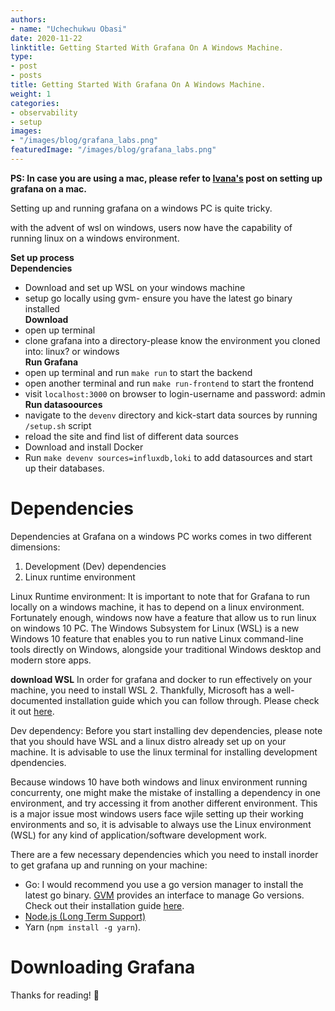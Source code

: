 ```yaml
---
authors:
- name: "Uchechukwu Obasi"
date: 2020-11-22
linktitle: Getting Started With Grafana On A Windows Machine.
type:
- post 
- posts
title: Getting Started With Grafana On A Windows Machine.
weight: 1
categories:
- observability
- setup
images:
- "/images/blog/grafana_labs.png"
featuredImage: "/images/blog/grafana_labs.png"
---
```


**PS: In case you are using a mac, please refer to [Ivana's](https://medium.com/@ivanahuckova/how-to-contribute-to-grafana-as-junior-dev-c01fe3064502) post on setting up grafana on a mac.**

Setting up and running grafana on a windows PC is quite tricky.

with the advent of wsl on windows, users now have the capability of running linux on a windows environment.

**Set up process**     
**Dependencies**
- Download and set up WSL on your windows machine
- setup go locally using gvm- ensure you have the latest go binary installed     
**Download**
- open up terminal 
- clone grafana into a directory-please know the environment you cloned into: linux? or windows     
**Run Grafana**
- open up terminal and run `make run` to start the backend
- open another terminal and run `make run-frontend` to start the frontend
- visit `localhost:3000` on browser to login-username and password: admin     
**Run datasoources**
- navigate to the `devenv` directory and kick-start data sources by running `/setup.sh` script
- reload the site and find list of different data sources
- Download and install Docker
- Run `make devenv sources=influxdb,loki` to add datasources and start up their databases. 

# Dependencies
Dependencies at Grafana on a windows PC works comes in two different dimensions:
1. Development (Dev) dependencies
2. Linux runtime environment

Linux Runtime environment: It is important to note that for Grafana to run locally on a windows machine, it has to depend on a linux environment. Fortunately enough, windows now have a feature that allow us to run linux on windows 10 PC.
The Windows Subsystem for Linux (WSL) is a new Windows 10 feature that enables you to run native Linux command-line tools directly on Windows, alongside your traditional Windows desktop and modern store apps. 

**download WSL**
In order for grafana and docker to run effectively on your machine, you need to install WSL 2.
Thankfully, Microsoft has a well-documented installation guide which you can follow through.
Please check it out [here](https://docs.microsoft.com/en-us/windows/wsl/install-win10).

Dev dependency: Before you start installing dev dependencies, please note that you should have WSL and a linux distro already set up on your machine. It is advisable to use the linux terminal for installing development dpendencies.  

Because windows 10 have both windows and linux environment running concurrenty, one might make the mistake of installing a dependency in one environment, and try accessing it from another different environment. This is a major issue most windows users face wjile setting up their working environments and so, it is advisable to always use the Linux environment (WSL) for any kind of application/software development work.   

There are a few necessary dependencies which you need to install inorder to get grafana up and running on your machine:
- Go: I would recommend you use a go version manager to install the latest go binary. [GVM](https://github.com/moovweb/gvm) provides an interface to manage Go versions. Check out their installation guide [here](https://github.com/moovweb/gvm).
- [Node.js (Long Term Support)](https://www.digitalocean.com/community/tutorials/how-to-install-node-js-on-ubuntu-18-04)
- Yarn (`npm install -g yarn`).

# Downloading Grafana

Thanks for reading! 🤗
